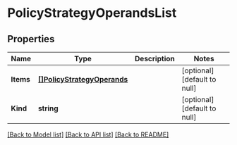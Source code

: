 # PolicyStrategyOperandsList

## Properties
Name | Type | Description | Notes
------------ | ------------- | ------------- | -------------
**Items** | [**[]PolicyStrategyOperands**](policyStrategy_operands.md) |  | [optional] [default to null]
**Kind** | **string** |  | [optional] [default to null]

[[Back to Model list]](../README.md#documentation-for-models) [[Back to API list]](../README.md#documentation-for-api-endpoints) [[Back to README]](../README.md)


